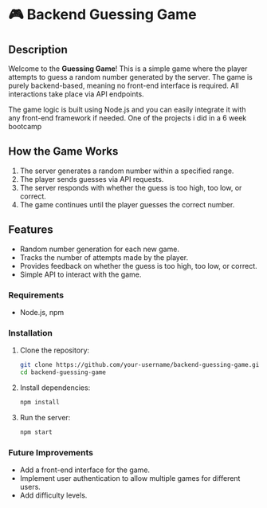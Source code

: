 # 🎮 Backend Guessing Game

## Description
Welcome to the **Guessing Game**! This is a simple game where the player attempts to guess a random number generated by the server. The game is purely backend-based, meaning no front-end interface is required. All interactions take place via API endpoints.

The game logic is built using Node.js and you can easily integrate it with any front-end framework if needed.
One of the projects i did in a 6 week bootcamp

## How the Game Works
1. The server generates a random number within a specified range.
2. The player sends guesses via API requests.
3. The server responds with whether the guess is too high, too low, or correct.
4. The game continues until the player guesses the correct number.

## Features
- Random number generation for each new game.
- Tracks the number of attempts made by the player.
- Provides feedback on whether the guess is too high, too low, or correct.
- Simple API to interact with the game.

### Requirements
  -  Node.js, npm 

### Installation
1. Clone the repository:
   ```bash
   git clone https://github.com/your-username/backend-guessing-game.git
   cd backend-guessing-game
2. Install dependencies:
   ```bash
   npm install

3. Run the server:
   ```bash
   npm start

### Future Improvements

-  Add a front-end interface for the game.
-  Implement user authentication to allow multiple games for different users.
-  Add difficulty levels.
